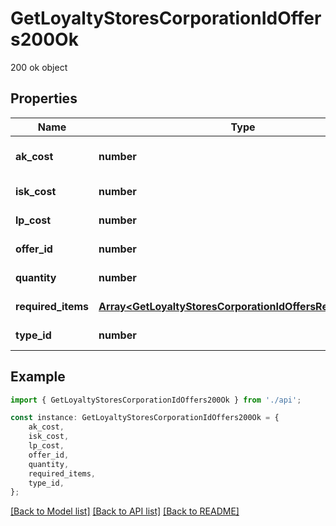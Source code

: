 # GetLoyaltyStoresCorporationIdOffers200Ok

200 ok object

## Properties

Name | Type | Description | Notes
------------ | ------------- | ------------- | -------------
**ak_cost** | **number** | Analysis kredit cost | [optional] [default to undefined]
**isk_cost** | **number** | isk_cost integer | [default to undefined]
**lp_cost** | **number** | lp_cost integer | [default to undefined]
**offer_id** | **number** | offer_id integer | [default to undefined]
**quantity** | **number** | quantity integer | [default to undefined]
**required_items** | [**Array&lt;GetLoyaltyStoresCorporationIdOffersRequiredItem&gt;**](GetLoyaltyStoresCorporationIdOffersRequiredItem.md) | required_items array | [default to undefined]
**type_id** | **number** | type_id integer | [default to undefined]

## Example

```typescript
import { GetLoyaltyStoresCorporationIdOffers200Ok } from './api';

const instance: GetLoyaltyStoresCorporationIdOffers200Ok = {
    ak_cost,
    isk_cost,
    lp_cost,
    offer_id,
    quantity,
    required_items,
    type_id,
};
```

[[Back to Model list]](../README.md#documentation-for-models) [[Back to API list]](../README.md#documentation-for-api-endpoints) [[Back to README]](../README.md)
